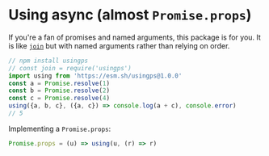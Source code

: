 # Using async (almost `Promise.props`)

If you're a fan of promises and named arguments, this package is for you. It is
like [`join`](https://github.com/tjconcept/psjoin) but with named arguments
rather than relying on order.

```js
// npm install usingps
// const join = require('usingps')
import using from 'https://esm.sh/usingps@1.0.0'
const a = Promise.resolve(1)
const b = Promise.resolve(2)
const c = Promise.resolve(4)
using({a, b, c}, ({a, c}) => console.log(a + c), console.error)
// 5
```

Implementing a `Promise.props`:

```js
Promise.props = (u) => using(u, (r) => r)
```
